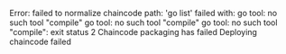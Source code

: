 Error: failed to normalize chaincode path: 'go list' failed with: go tool: no such tool "compile"
go tool: no such tool "compile"
go tool: no such tool "compile": exit status 2
Chaincode packaging has failed
Deploying chaincode failed
